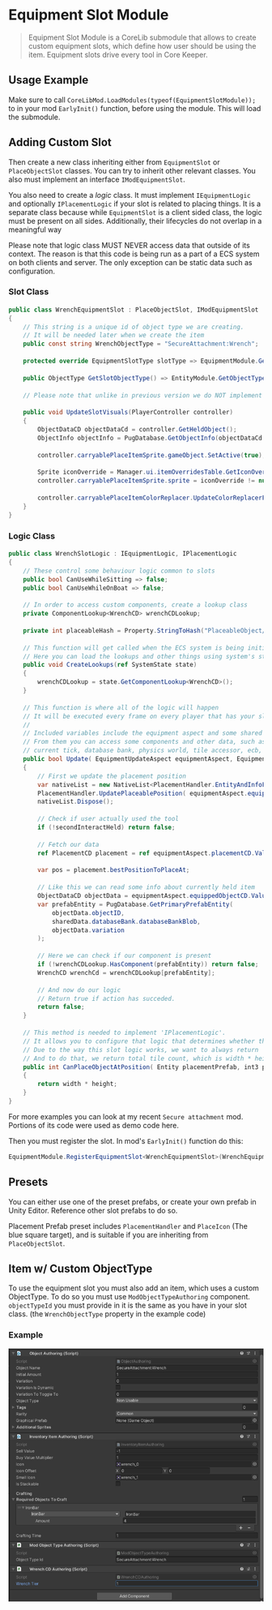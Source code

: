 ﻿# Equipment Slot Module
> Equipment Slot Module is a CoreLib submodule that allows to create custom equipment slots, which define how user should be using the item. Equipment slots drive every tool in Core Keeper.

## Usage Example
Make sure to call `CoreLibMod.LoadModules(typeof(EquipmentSlotModule));` to in your mod `EarlyInit()` function, before using the module. This will load the submodule.

## Adding Custom Slot
Then create a new class inheriting either from `EquipmentSlot` or `PlaceObjectSlot` classes. You can try to inherit other relevant classes. You also must implement an interface `IModEquipmentSlot`.

You also need to create a *logic* class. It must implement `IEquipmentLogic` and optionally `IPlacementLogic` if your slot is related to placing things. It is a separate class because while `EquipmentSlot` is a client sided class, the logic must be present on all sides. Additionally, their lifecycles do not overlap in a meaningful way

Please note that logic class MUST NEVER access data that outside of its context. The reason is that this code is being run as a part of a ECS system on both clients and server. The only exception can be static data such as configuration.

### Slot Class
```cs
public class WrenchEquipmentSlot : PlaceObjectSlot, IModEquipmentSlot
{
    // This string is a unique id of object type we are creating. 
    // It will be needed later when we create the item
    public const string WrenchObjectType = "SecureAttachment:Wrench";

    protected override EquipmentSlotType slotType => EquipmentModule.GetEquipmentSlotType<WrenchEquipmentSlot>();

    public ObjectType GetSlotObjectType() => EntityModule.GetObjectType(WrenchObjectType);

    // Please note that unlike in previous version we do NOT implement 'HandleInput' method. As it does not exist

    public void UpdateSlotVisuals(PlayerController controller)
    {
        ObjectDataCD objectDataCd = controller.GetHeldObject();
        ObjectInfo objectInfo = PugDatabase.GetObjectInfo(objectDataCd.objectID, objectDataCd.variation);

        controller.carryablePlaceItemSprite.gameObject.SetActive(true);

        Sprite iconOverride = Manager.ui.itemOverridesTable.GetIconOverride(controller.visuallyEquippedContainedObject.objectData, true);
        controller.carryablePlaceItemSprite.sprite = iconOverride != null ? iconOverride : objectInfo?.smallIcon;

        controller.carryablePlaceItemColorReplacer.UpdateColorReplacerFromObjectData(controller.visuallyEquippedContainedObject);
    }
}
```
### Logic Class
```cs
public class WrenchSlotLogic : IEquipmentLogic, IPlacementLogic
{
    // These control some behaviour logic common to slots
    public bool CanUseWhileSitting => false;
    public bool CanUseWhileOnBoat => false;

    // In order to access custom components, create a lookup class
    private ComponentLookup<WrenchCD> wrenchCDLookup;

    private int placeableHash = Property.StringToHash("PlaceableObject/placeableObject");

    // This function will get called when the ECS system is being initialized before updates.
    // Here you can load the lookups and other things using system's state provided to you
    public void CreateLookups(ref SystemState state)
    {
        wrenchCDLookup = state.GetComponentLookup<WrenchCD>();
    }

    // This function is where all of the logic will happen
    // It will be executed every frame on every player that has your slot selected
    //
    // Included variables include the equipment aspect and some shared data.
    // From them you can access some components and other data, such as:
    // current tick, database bank, physics world, tile accessor, ecb, etc.
    public bool Update( EquipmentUpdateAspect equipmentAspect, EquipmentUpdateSharedData sharedData, LookupEquipmentUpdateData lookupData, bool interactHeld, bool secondInteractHeld)
    {
        // First we update the placement position
        var nativeList = new NativeList<PlacementHandler.EntityAndInfoFromPlacement>(Allocator.Temp);
        PlacementHandler.UpdatePlaceablePosition( equipmentAspect.equippedObjectCD.ValueRO.equipmentPrefab, ref nativeList, equipmentAspect, sharedData, lookupData);
        nativeList.Dispose();

        // Check if user actually used the tool
        if (!secondInteractHeld) return false;

        // Fetch our data
        ref PlacementCD placement = ref equipmentAspect.placementCD.ValueRW;

        var pos = placement.bestPositionToPlaceAt;

        // Like this we can read some info about currently held item
        ObjectDataCD objectData = equipmentAspect.equippedObjectCD.ValueRO.containedObject.objectData;
        var prefabEntity = PugDatabase.GetPrimaryPrefabEntity(
            objectData.objectID,
            sharedData.databaseBank.databaseBankBlob,
            objectData.variation
        );

        // Here we can check if our component is present
        if (!wrenchCDLookup.HasComponent(prefabEntity)) return false;
        WrenchCD wrenchCd = wrenchCDLookup[prefabEntity];

        // And now do our logic
        // Return true if action has succeded.
        return false;
    }
    
    // This method is needed to implement 'IPlacementLogic'. 
    // It allows you to configure that logic that determines whether the slot can be activated
    // Due to the way this slot logic works, we want to always return 'true'. 
    // And to do that, we return total tile count, which is width * height
    public int CanPlaceObjectAtPosition( Entity placementPrefab, int3 posToPlaceAt, int width, int height, NativeHashMap<int3, bool> tilesChecked, ref NativeList<PlacementHandler.EntityAndInfoFromPlacement> diggableEntityAndInfos, in EquipmentUpdateAspect equipmentUpdateAspect, in EquipmentUpdateSharedData equipmentUpdateSharedData, in LookupEquipmentUpdateData equipmentUpdateLookupData)
    {
        return width * height;
    }
}
```

For more examples you can look at my recent `Secure attachment` mod. Portions of its code were used as demo code here.

Then you must register the slot. In mod's `EarlyInit()` function do this:

```cs
EquipmentModule.RegisterEquipmentSlot<WrenchEquipmentSlot>(WrenchEquipmentSlot.WrenchObjectType, EquipmentModule.PLACEMENT_PREFAB, new WrenchSlotLogic());
```

## Presets
You can either use one of the preset prefabs, or create your own prefab in Unity Editor. Reference other slot prefabs to do so.

Placement Prefab preset includes `PlacementHandler` and `PlaceIcon` (The blue square target), and is suitable if you are inheriting from `PlaceObjectSlot`.

## Item w/ Custom ObjectType
To use the equipment slot you must also add an item, which uses a custom ObjectType. To do so you must use `ModObjectTypeAuthoring` component. `objectTypeId` you must provide in it is the same as you have in your slot class. (the `WrenchObjectType` property in the example code)

### Example

![Example item](./documentation/example%20item.png)<br>


